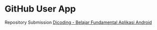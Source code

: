 # GitHub User App
Repository Submission [Dicoding - Belajar Fundamental Aplikasi Android](https://www.dicoding.com/academies/14)
